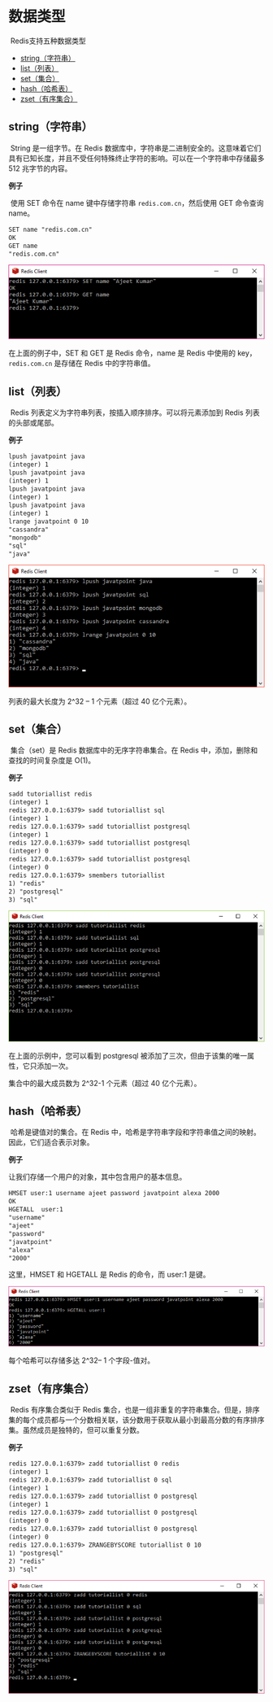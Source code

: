 # 数据类型

​		Redis支持五种数据类型

- [string（字符串）](#string（字符串）)
- [list（列表）](list（列表）)
- [set（集合）](set（集合）)
- [hash（哈希表）](hash（哈希表）)
- [zset（有序集合）](zset（有序集合）)



## string（字符串）

​		String 是一组字节。在 Redis 数据库中，字符串是二进制安全的。这意味着它们具有已知长度，并且不受任何特殊终止字符的影响。可以在一个字符串中存储最多 512 兆字节的内容。

**例子**

​		使用 SET 命令在 name 键中存储字符串 `redis.com.cn`，然后使用 GET 命令查询 name。

```
SET name "redis.com.cn"  
OK  
GET name   
"redis.com.cn" 
```

![](https://github.com/affectalways/Flee-as-a-bird-to-your-mountain/blob/dev/Redis/pictures/redis-data-types1-1.png?raw=true)

在上面的例子中，SET 和 GET 是 Redis 命令，name 是 Redis 中使用的 key，`redis.com.cn` 是存储在 Redis 中的字符串值。



## list（列表）

​		Redis 列表定义为字符串列表，按插入顺序排序。可以将元素添加到 Redis 列表的头部或尾部。

**例子**

```
lpush javatpoint java  
(integer) 1  
lpush javatpoint java  
(integer) 1  
lpush javatpoint java  
(integer) 1  
lpush javatpoint java  
(integer) 1  
lrange javatpoint 0 10  
"cassandra"  
"mongodb"  
"sql"  
"java"  
```

![](https://github.com/affectalways/Flee-as-a-bird-to-your-mountain/blob/dev/Redis/pictures/redis-data-types2-1.png?raw=true)

列表的最大长度为 2^32 – 1 个元素（超过 40 亿个元素）。



## set（集合）

​		集合（set）是 Redis 数据库中的无序字符串集合。在 Redis 中，添加，删除和查找的时间复杂度是 O(1)。

**例子**

```
sadd tutoriallist redis  
(integer) 1  
redis 127.0.0.1:6379> sadd tutoriallist sql  
(integer) 1  
redis 127.0.0.1:6379> sadd tutoriallist postgresql  
(integer) 1  
redis 127.0.0.1:6379> sadd tutoriallist postgresql  
(integer) 0  
redis 127.0.0.1:6379> sadd tutoriallist postgresql  
(integer) 0  
redis 127.0.0.1:6379> smembers tutoriallist  
1) "redis"  
2) "postgresql"  
3) "sql" 
```

![](https://github.com/affectalways/Flee-as-a-bird-to-your-mountain/blob/dev/Redis/pictures/redis-data-types3-1.png?raw=true)

在上面的示例中，您可以看到 postgresql 被添加了三次，但由于该集的唯一属性，它只添加一次。

集合中的最大成员数为 2^32-1 个元素（超过 40 亿个元素）。



## hash（哈希表）

​		哈希是键值对的集合。在 Redis 中，哈希是字符串字段和字符串值之间的映射。因此，它们适合表示对象。

**例子**

让我们存储一个用户的对象，其中包含用户的基本信息。

```
HMSET user:1 username ajeet password javatpoint alexa 2000  
OK  
HGETALL  user:1  
"username"  
"ajeet"  
"password"  
"javatpoint"  
"alexa"  
"2000" 
```

这里，HMSET 和 HGETALL 是 Redis 的命令，而 user:1 是键。

![](https://github.com/affectalways/Flee-as-a-bird-to-your-mountain/blob/dev/Redis/pictures/redis-data-types4-1.png?raw=true)

每个哈希可以存储多达 2^32– 1 个字段-值对。



## zset（有序集合）

​		Redis 有序集合类似于 Redis 集合，也是一组非重复的字符串集合。但是，排序集的每个成员都与一个分数相关联，该分数用于获取从最小到最高分数的有序排序集。虽然成员是独特的，但可以重复分数。

**例子**

```
redis 127.0.0.1:6379> zadd tutoriallist 0 redis  
(integer) 1  
redis 127.0.0.1:6379> zadd tutoriallist 0 sql  
(integer) 1  
redis 127.0.0.1:6379> zadd tutoriallist 0 postgresql  
(integer) 1  
redis 127.0.0.1:6379> zadd tutoriallist 0 postgresql  
(integer) 0  
redis 127.0.0.1:6379> zadd tutoriallist 0 postgresql  
(integer) 0  
redis 127.0.0.1:6379> ZRANGEBYSCORE tutoriallist 0 10  
1) "postgresql"  
2) "redis"  
3) "sql"   
```

![](https://github.com/affectalways/Flee-as-a-bird-to-your-mountain/blob/dev/Redis/pictures/redis-data-types5-1.png?raw=true)